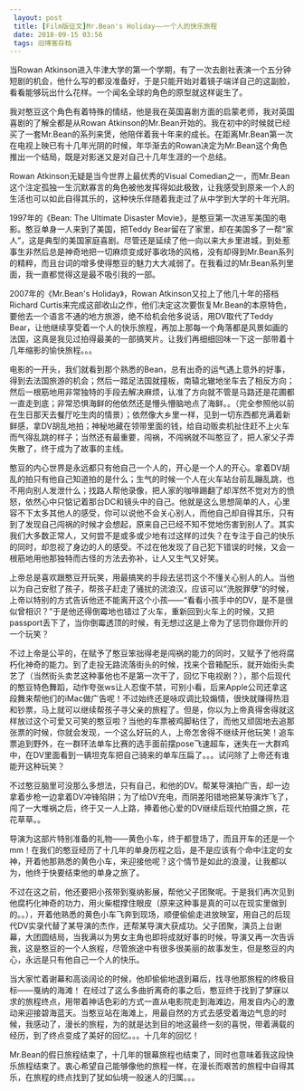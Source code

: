 ```yaml
---
 layout: post
 title: [Film版征文]Mr.Bean's Holiday——一个人的快乐旅程
 date: 2018-09-15 03:56
 tags: 旧博客存档
---
```

当Rowan
Atkinson进入牛津大学的第一个学期，有了一次去剧社表演一个五分钟短剧的机会，他什么写的都没准备好，于是只能开始对着镜子端详自己的这副脸，看看能够玩出什么花样。一个闻名全球的角色的原型就这样诞生了。

我对憨豆这个角色有着特殊的情结，他是我在英国喜剧方面的启蒙老师，我对英国喜剧的了解全都是从Rowan
Atkinson的Mr.Bean开始的。我在初中的时候就已经买了一套Mr.Bean的系列来煲，他陪伴着我十年来的成长。在距离Mr.Bean第一次在电视上映已有十几年光阴的时候，年华渐去的Rowan决定为Mr.Bean这个角色推出一个结局，既是对影迷又是对自己十几年生涯的一个总结。

Rowan Atkinson无疑是当今世界上最优秀的Visual
Comedian之一，而Mr.Bean这个注定孤独一生沉默寡言的角色被他发挥得如此极致，让我感受到原来一个人的生活也可以如此自得其乐的，这种快乐伴随着我走过了从中学到大学的十年光阴。

1997年的《Bean: The Ultimate Disaster Movie》，是憨豆第一次进军美国的电影。憨豆单身一人来到了美国，把Teddy
Bear留在了家里，却在美国多了一帮“家人”，这是典型的美国家庭喜剧。尽管还是延续了他一向以来大乡里进城，到处惹事生非然后总是神奇地把一切麻烦变成好事收场的风格，没有却得到Mr.Bean系列的精粹，而且台词的增多使得憨豆的魅力大大减弱了。在我看过的Mr.Bean系列里面，我一直都觉得这是最不吸引我的一部。

2007年的《Mr.Bean's Holiday》，Rowan Atkinson又拉上了他几十年的搭档Richard
Curtis来完成这部收山之作，他们决定这次要恢复Mr.Bean的本原特色，要他去一个语言不通的地方旅游，绝不给机会他多说话，用DV取代了Teddy
Bear，让他继续享受着一个人的快乐旅程，再加上那每一个角落都是风景如画的法国，这真是我见过拍得最美的一部搞笑片。让我们再细细回味一下这一部带着十几年缩影的愉快旅程。。。

电影的一开头，我们就看到那个熟悉的Bean，总有出奇的运气遇上意外的好事，得到去法国旅游的机会；然后一踏足法国就撞板，南辕北辙地坐车去了相反方向；然后一根筋地用非常独特的手段去解决麻烦，认准了方向就不管是马路还是花圃都一直走到底；非常恐惧海鲜的他依然还是懵头懵脑地点了海鲜。。（完全参照他以前在生日那天去餐厅吃生肉的情景）；依然像大乡里一样，见到一切东西都充满着新鲜感，拿DV胡乱地拍；神秘地藏在领带里面的钱，给自动贩卖机扯住赶不上火车而气得乱跳的样子；当然还有最重要，闯祸，不闯祸就不叫憨豆了，把人家父子弄失散了，终于成为了故事的主线。

憨豆的内心世界是永远都只有他自己一个人的，开心是一个人的开心。拿着DV胡乱的拍只有他自己知道拍的是什么；生气的时候一个人在火车站台前乱蹦乱跳，也不用向别人发泄什么；找路人帮他录像，把人家的咖啡踢翻了却浑然不觉对方的愤怒，依然心中只惦记着那台DC和镜头中的自己。他就是这么思想简单的人，心里容不下太多其他人的感受，你可以说他不会关心别人，而他自己却自得其乐，只有到了发现自己闯祸的时候才会想起，原来自己已经不知不觉地伤害到别人了。其实我们大多数正常人，又何尝不是或多或少地有过这样的过失？在专注于自己的快乐的同时，却忽视了身边的人的感受。不过在他发现了自己犯下错误的时候，又会一根筋地用他那独特而古怪的方法去弥补，让人又生气又好笑。

上帝总是喜欢跟憨豆开玩笑，用最搞笑的手段去惩罚这个不懂关心别人的人。当他以为自己安慰了孩子，帮孩子赶走了骚扰的流浪汉，应该可以“洗脱罪孽”的时候，上帝以特别的方式告诉他还不能离开这个小孩——“看看小孩手中的DV，是不是很似曾相识？”于是他还得倒霉地也错过了火车，重新回到火车上的时候，又把passport丢下了，当你倒霉透顶的时候，有无想过这是上帝为了惩罚你跟你开的一个玩笑？

不过上帝是公平的，在赋予了憨豆笨拙得老是闯祸的能力的同时，又赋予了他将腐朽化神奇的能力。到了走投无路流落街头的时候，找来个音箱配乐，就开始街头卖艺了（当然街头卖艺这种事他也不是第一次干了，回忆下电视剧？），那个后现代的憨豆特色舞蹈，动作夸张ws让人忍俊不禁，可别小看，后来Apple公司还拿这段舞来帮他们的iMac做广告呢！不过始终还是咏叹调比较煽情，很快就赚得热泪和钞票，马上就可以继续帮孩子寻父亲的旅程了。但是，你以为上帝真得舍得就这样放过这个可爱又可笑的憨豆啦？当他的车票被鸡脚粘住了，而他又顽固地去追那张票的时候，你就会发现，一个这么好玩的人，上帝怎舍得不继续开他玩笑！追车票追到野外，在一群环法单车比赛的选手面前摆pose飞速超车，迷失在一大群鸡中，在DV里面看到一辆坦克车把自己骑来的单车压扁了。。。试问除了上帝还有谁能开这种玩笑？

不过憨豆脑里可没那么多想法，只有自己，和他的DV。帮某导演拍广告，却一边拿着步枪一边拿着DV冲锋陷阱；为了给DV充电，而阴差阳错地把某导演炸飞了，闯了一大堆祸之后，终于又一人上路，捧着他心爱的DV继续后现代拍摄之旅，花花草草。。

导演为这部片特别准备的礼物——黄色小车，终于都登场了，而且开车的还是一个mm！在我们的憨豆经历了十几年的单身历程之后，是不是应该有个命中注定的女神，开着他那熟悉的黄色小车，来迎接他呢？这个情节是如此的浪漫，让我都以为，他终于快要结束他的单身之旅了。

不过在这之前，他还要把小孩带到戛纳影展，帮他父子团聚呢。于是我们再次见到他腐朽化神奇的功力，用火柴棍撑住眼皮（原来这种事是真的可以在现实里做到的。。），开着他熟悉的黄色小车飞奔到现场，顺便偷偷走进放映室，用自己的后现代DV实录代替了某导演的杰作，还帮某导演大获成功。父子团聚，演员上台谢幕，大团圆结局，当我满以为男女主角也即将成就好事的时候，导演又再一次告诉我，这是憨豆的一个人旅程，尽管旅途中有很多很美丽的故事发生，但是憨豆的内心，永远是只有他自己一个人的快乐。

当大家忙着谢幕和高谈阔论的时候，他却偷偷地退到幕后，找寻他那旅程的终极目标——戛纳的海滩！
在经过了这么多曲折离奇的事之后，憨豆终于找到了梦寐以求的旅程终点，用带着神话色彩的方式一直从电影院走到海滩边，用发自内心的激动来迎接碧海蓝天。当憨豆站在海滩上，用最自然的方式去感受着海边气息的时候，我感动了，漫长的旅程，为的就是达到目的地这最终一刻的喜悦，带着满载的经历，到了终点变成了美好的回忆。。。十几年的回忆！

Mr.Bean的假日旅程结束了，十几年的银幕旅程也结束了，同时也意味着我这段快乐旅程结束了。衷心希望自己能够像他的旅程一样，在漫长而艰苦的旅程中自得其乐，在旅程的终点找到了犹如仙境一般迷人的归属。。。

